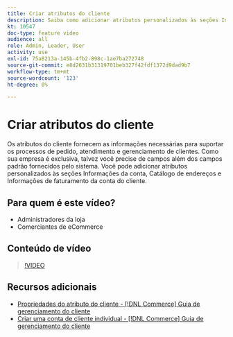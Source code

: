```yaml
---
title: Criar atributos do cliente
description: Saiba como adicionar atributos personalizados às seções Informações da conta, Catálogo de endereços e Informações de faturamento da conta de um cliente.
kt: 10547
doc-type: feature video
audience: all
role: Admin, Leader, User
activity: use
exl-id: 75a8213a-145b-4fb2-898c-1ae7ba272748
source-git-commit: e8d2631b31319701beb327f42fdf1372d9dad9b7
workflow-type: tm+mt
source-wordcount: '123'
ht-degree: 0%

---
```


# Criar atributos do cliente

Os atributos do cliente fornecem as informações necessárias para suportar os processos de pedido, atendimento e gerenciamento de clientes. Como sua empresa é exclusiva, talvez você precise de campos além dos campos padrão fornecidos pelo sistema. Você pode adicionar atributos personalizados às seções Informações da conta, Catálogo de endereços e Informações de faturamento da conta do cliente.

## Para quem é este vídeo?

- Administradores da loja
- Comerciantes de eCommerce

## Conteúdo de vídeo

>[!VIDEO](https://video.tv.adobe.com/v/343661?quality=12&learn=on)

## Recursos adicionais

- [Propriedades do atributo do cliente - [!DNL Commerce] Guia de gerenciamento do cliente](https://experienceleague.adobe.com/docs/commerce-admin/customers/customer-accounts/attributes/attribute-properties.html)
- [Criar uma conta de cliente individual - [!DNL Commerce] Guia de gerenciamento do cliente](https://experienceleague.adobe.com/docs/commerce-admin/customers/customer-accounts/account-create.html)
